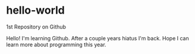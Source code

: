 # hello-world
1st Repository on Github

Hello! I'm learning Github. After a couple years hiatus I'm back. 
Hope I can learn more about programming this year.
